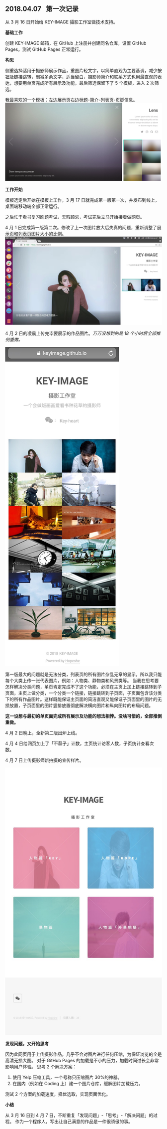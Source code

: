 ## 2018.04.07   第一次记录
从 3 月 16 日开始给 KEY-IMAGE 攝影工作室做技术支持。

**基础工作**

创建 KEY-IMAGE 邮箱，在 GitHub 上注册并创建同名仓库，设置 GitHub Pages，测试 GitHub Pages 正常运行。

**构思**

侧重选择适用于摄影师展示作品，重图片轻文字，以简单直观为主要基调，减少按钮及链接跳转，删减多余文字，适当留白，摄影师简介和联系方式也用最直观的表达，想要用单页完成所有展示及功能，最后筛选保留下了 5 个模板，进入 2 次筛选。

我最喜欢的一个模板：左边展示页右边标题-简介-列表页-页脚信息。
![](https://raw.githubusercontent.com/KeyIMAGE/photo/master/Lens%E6%A8%A1%E6%9D%BF%E5%9B%BE.png)

**工作开始**

模板选定后开始在模板上工作，3 月 17 日就完成第一版第一次，并发布到线上，桌面端移动端全部正常运行。

之后忙于看书复习刷题考试，无暇顾忌，考试完后立马开始接着做网页。

4 月 1 日完成第一版第二次。修改了上一次图片放大后失真的问题，重新调整了展示页和列表页图片大小的比例。
![](https://raw.githubusercontent.com/KeyIMAGE/photo/master/Len%E6%A8%A1%E6%9D%BF%E7%AC%AC%E4%B8%80%E7%89%88%E7%AC%AC%E4%BA%8C%E6%AC%A1.jpg)


4 月 2 日的凌晨上传完毕要展示的作品图片。*万万没想到的是 18 个小时后全部推倒重做。*


![](https://raw.githubusercontent.com/KeyIMAGE/photo/master/Len%E6%A8%A1%E6%9D%BF%E7%AC%AC%E4%B8%80%E7%89%88%E7%AC%AC%E4%B8%89%E6%AC%A1.jpg)

第一版最大的问题就是无法分类，列表页的所有图片杂乱无章的显示，所以我只能每个大类上传一张代表图片，例如：人物类、静物类和风景类等。
当我在思考要怎样解决分类问题，单页肯定完成不了这个功能，必须在主页上加上链接跳转到子页面，主页上做分类，一个分类一个链接，链接跳转到子页面，子页面包含该分类下的所有作品图片。这样既能保证主页面的简洁直观又能保证子页面里的图片的无损放置，子页面里的图片竖排放置彻底解决横向图片和纵向图片的布局问题。

**这一设想与最初的单页面完成所有展示及功能的想法相悖。没啥可惜的，全部推倒重做。**

4 月 2 日晚上，全新第二版出炉上线。

4 月 4 日给网页加上了「不蒜子」计数，主页统计访客人数，子页统计查看次数。

4 月 7 日上传摄影师新拍摄的宣传样片。

![](https://raw.githubusercontent.com/KeyIMAGE/photo/master/%E7%AC%AC%E4%BA%8C%E7%89%88.jpg)

**发现问题，又开始思考**

因为此网页用于上传摄影作品，几乎不会对图片进行任何压缩，为保证浏览的全是高清无损大图。
对于 GitHub Pages 的加载是不小的压力，加载时间过长会非常影响用户体验。
思考 2 个解决方案：
1. 使用 Yelp 压缩工具，一个号称只压缩图片 30%的神器。
2. 在国内（例如在 Coding 上）建一个图片仓库，缓解图片加载压力。

测试 2 个方案的加载速度，择优选取，实现页面优化。

**小结**

从 3 月 16 日到 4 月 7 日，不断重复「发现问题」-「思考」-「解决问题」的过程。
作为一个程序人，写出让自己满意的作品是一件很骄傲的事。
